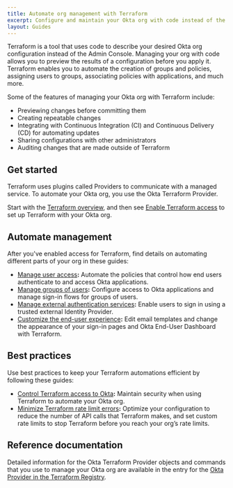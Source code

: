 ```yaml
---
title: Automate org management with Terraform
excerpt: Configure and maintain your Okta org with code instead of the Admin Console by using Terraform.
layout: Guides
---
```


Terraform is a tool that uses code to describe your desired Okta org configuration instead of the Admin Console. Managing your org with code allows you to preview the results of a configuration before you apply it. Terraform enables you to automate the creation of groups and policies, assigning users to groups, associating policies with applications, and much more.

Some of the features of managing your Okta org with Terraform include:
* Previewing changes before committing them
* Creating repeatable changes
* Integrating with Continuous Integration (CI) and Continuous Delivery (CD) for automating updates
* Sharing configurations with other administrators
* Auditing changes that are made outside of Terraform

## Get started

Terraform uses plugins called Providers to communicate with a managed service. To automate your Okta org, you use the Okta Terraform Provider.

Start with the [Terraform overview](/docs/guides/terraform-overview), and then see [Enable Terraform access](/docs/guides/terraform-enable-org-access) to set up Terraform with your Okta org.

## Automate management

After you've enabled access for Terraform, find details on automating different parts of your org in these guides:

* [Manage user access](/docs/guides/terraform-manage-user-access)**:** Automate the policies that control how end users authenticate to and access Okta applications.
* [Manage groups of users](/docs/guides/terraform-manage-groups)**:** Configure access to Okta applications and manage sign-in flows for groups of users.
* [Manage external authentication services](/docs/guides/terraform-manage-external-authenticators)**:** Enable users to sign in using a trusted external Identity Provider.
* [Customize the end-user experience](/docs/guides/terraform-manage-end-user-experience)**:** Edit email templates and change the appearance of your sign-in pages and Okta End-User Dashboard with Terraform.

## Best practices

Use best practices to keep your Terraform automations efficient by following these guides:

* [Control Terraform access to Okta](/docs/guides/terraform-design-access-security)**:** Maintain security when using Terraform to automate your Okta org.
* [Minimize Terraform rate limit errors](/docs/guides/terraform-design-rate-limits)**:** Optimize your configuration to reduce the number of API calls that Terraform makes, and set custom rate limits to stop Terraform before you reach your org’s rate limits.

## Reference documentation

Detailed information for the Okta Terraform Provider objects and commands that you use to manage your Okta org are available in the entry for the [Okta Provider in the Terraform Registry](https://registry.terraform.io/providers/okta/okta/latest/docs).
